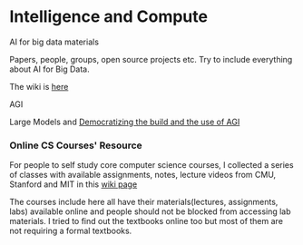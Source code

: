 # Intelligence and Compute

AI for big data materials

Papers, people, groups, open source projects etc. Try to include everything about AI for Big Data.

The wiki is [here](https://github.com/chunhui-shi/smart-compute/wiki/AI-for-Data-System-2019.2)


AGI

Large Models and [Democratizing the build and the use of AGI](https://github.com/chunhui-shi/smart-compute/wiki/chatGPT-(and-beyond)-engineering-and-deployment)

### Online CS Courses' Resource

For people to self study core computer science courses, I collected a series of classes with available assignments, notes, lecture videos from CMU, Stanford and MIT in this [wiki page](https://github.com/chunhui-shi/smart-compute/wiki/CS-Courses-Online-for-Self-Study)

The courses include here all have their materials(lectures, assignments, labs) available online and people should not be blocked from accessing lab materials. I tried to find out the textbooks online too but most of them are not requiring a formal textbooks.
